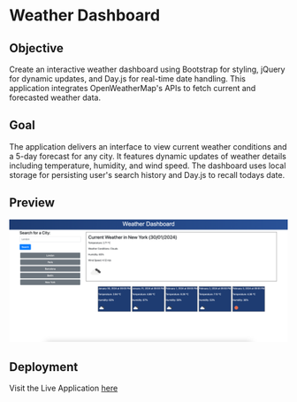 # Weather Dashboard

## Objective
Create an interactive weather dashboard using Bootstrap for styling, jQuery for dynamic updates, and Day.js for real-time date handling. This application integrates OpenWeatherMap's APIs to fetch current and forecasted weather data.

## Goal
The application delivers an interface to view current weather conditions and a 5-day forecast for any city. It features dynamic updates of weather details including temperature, humidity, and wind speed. The dashboard uses local storage for persisting user's search history and Day.js to recall todays date.

## Preview
![Weather Dashboard Preview](./assets/images/preview.png)

## Deployment
Visit the Live Application [here](https://calebtkjordan.github.io/weather-dashboard/) 

